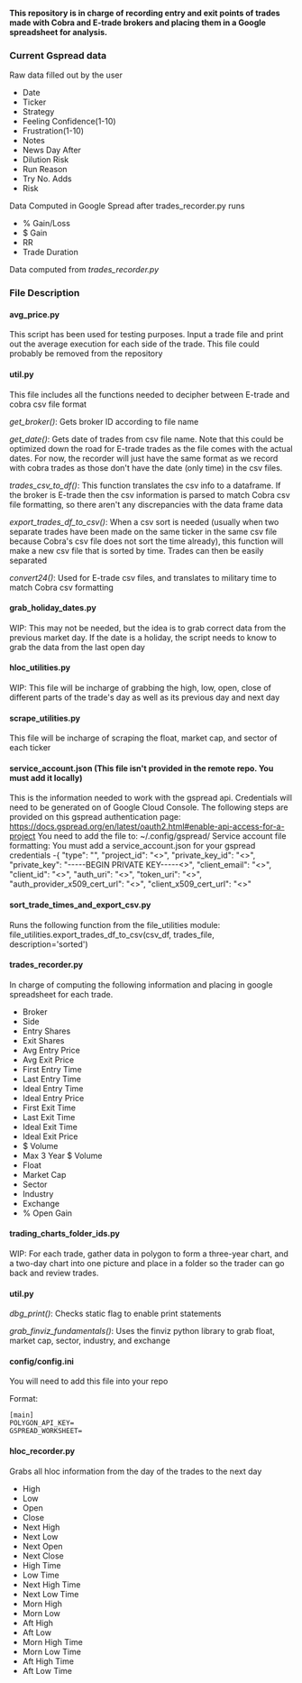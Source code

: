 **This repository is in charge of recording entry and exit points of trades made with
Cobra and E-trade brokers and placing them in a Google spreadsheet for analysis.**

### Current Gspread data

Raw data filled out by the user
*   Date
*   Ticker
*   Strategy
*   Feeling	Confidence(1-10)
*   Frustration(1-10)
*   Notes
*   News Day After
*   Dilution Risk
*   Run Reason
*   Try No.	Adds
*   Risk

Data Computed in Google Spread after trades_recorder.py runs
* % Gain/Loss
* $ Gain
* RR
* Trade Duration

Data computed from *trades_recorder.py*

### File Description

#### avg_price.py

This script has been used for testing purposes.
Input a trade file and print out the average execution for each side of the trade.
This file could probably be removed from the repository

#### util.py

This file includes all the functions needed to decipher between E-trade and cobra csv file format

*get_broker()*:
Gets broker ID according to file name

*get_date()*:
Gets date of trades from csv file name. Note that this could be optimized down
the road for E-trade trades as the file comes with the actual dates. For now, the
recorder will just have the same format as we record with cobra trades as those don't have
the date (only time) in the csv files.

*trades_csv_to_df()*:
This function translates the csv info to a dataframe. If the broker is E-trade then
the csv information is parsed to match Cobra csv file formatting, so there aren't any
discrepancies with the data frame data

*export_trades_df_to_csv()*:
When a csv sort is needed (usually when two separate trades have been made on the
same ticker in the same csv file because Cobra's csv file does not sort the time
already), this function will make a new csv file that is sorted by time. Trades can
then be easily separated

*convert24()*:
Used for E-trade csv files, and translates to military time to match Cobra csv
formatting

#### grab_holiday_dates.py
WIP: This may not be needed, but the idea is to grab correct data from the previous
market day. If the date is a holiday, the script needs to know to grab the data from
the last open day

#### hloc_utilities.py
WIP: This file will be incharge of grabbing the high, low, open, close of different
parts of the trade's day as well as its previous day and next day

#### scrape_utilities.py
This file will be incharge of scraping the float, market cap, and sector of each
ticker

#### service_account.json (This file isn't provided in the remote repo. You must add it locally)
This is the information needed to work with the gspread api. Credentials will need
to be generated on of Google Cloud Console. The following steps are provided on
this gspread authentication page:
https://docs.gspread.org/en/latest/oauth2.html#enable-api-access-for-a-project
You need to add the file to: ~/.config/gspread/
Service account file formatting:
You must add a service_account.json for your gspread credentials
-{
  "type": "",
  "project_id": "<>",
  "private_key_id": "<>",
  "private_key": "-----BEGIN PRIVATE KEY-----<>",
  "client_email": "<>",
  "client_id": "<>",
  "auth_uri": "<>",
  "token_uri": "<>",
  "auth_provider_x509_cert_url": "<>",
  "client_x509_cert_url": "<>"

#### sort_trade_times_and_export_csv.py
Runs the following function from the file_utilities module:
file_utilities.export_trades_df_to_csv(csv_df, trades_file, description='sorted')

#### trades_recorder.py
In charge of computing the following information and placing in google spreadsheet
for each trade.

*   Broker
*   Side
*   Entry Shares
*   Exit Shares
*   Avg Entry Price
*   Avg Exit Price
*   First Entry Time
*   Last Entry Time
*   Ideal Entry Time
*   Ideal Entry Price
*   First Exit Time
*   Last Exit Time
*   Ideal Exit Time
*   Ideal Exit Price
*   $ Volume
*   Max 3 Year $ Volume
*   Float
*   Market Cap
*   Sector
*   Industry
*   Exchange
*   % Open Gain

#### trading_charts_folder_ids.py
WIP: For each trade, gather data in polygon to form a three-year chart, and a two-day
chart into one picture and place in a folder so the trader can go back and review
trades.

#### util.py
*dbg_print()*:
Checks static flag to enable print statements

*grab_finviz_fundamentals()*:
Uses the finviz python library to grab float, market cap, sector, industry, and exchange

#### config/config.ini
You will need to add this file into your repo

Format:

````
[main]
POLYGON_API_KEY=
GSPREAD_WORKSHEET=
````


#### hloc_recorder.py
Grabs all hloc information from the day of the trades to the next day

* High
* Low
* Open
* Close
* Next High
* Next Low
* Next Open
* Next Close
* High Time
* Low Time
* Next High Time
* Next Low Time
* Morn High
* Morn Low
* Aft High
* Aft Low
* Morn High Time
* Morn Low Time
* Aft High Time
* Aft Low Time
